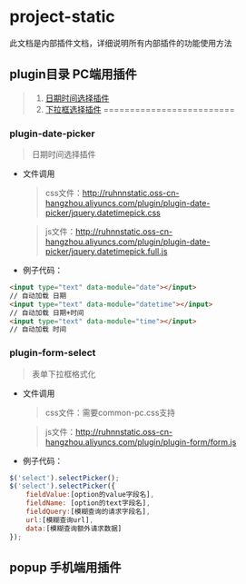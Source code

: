 # project-static
此文档是内部插件文档，详细说明所有内部插件的功能使用方法



## plugin目录 PC端用插件
>   1.  [日期时间选择插件](#plugin-date-picker)
>   1.  [下拉框选择插件](#plugin-form-select)
=========================

### plugin-date-picker
>   日期时间选择插件

* 文件调用
   > css文件：http://ruhnnstatic.oss-cn-hangzhou.aliyuncs.com/plugin/plugin-date-picker/jquery.datetimepick.css

   > js文件：http://ruhnnstatic.oss-cn-hangzhou.aliyuncs.com/plugin/plugin-date-picker/jquery.datetimepick.full.js
 
* 例子代码：
```html
<input type="text" data-module="date"></input>
// 自动加载 日期        
<input type="text" data-module="datetime"></input>
// 自动加载 日期+时间
<input type="text" data-module="time"></input>
// 自动加载 时间
```
### plugin-form-select
>   表单下拉框格式化

* 文件调用
   > css文件：需要common-pc.css支持

   > js文件：http://ruhnnstatic.oss-cn-hangzhou.aliyuncs.com/plugin/plugin-form/form.js
 
* 例子代码：
```javascript
$('select').selectPicker();
$('select').selectPicker({
    fieldValue:[option的value字段名],
    fieldName: [option的text字段名],
    fieldQuery:[模糊查询的请求字段名],
    url:[模糊查询url],
    data:[模糊查询额外请求数据]
});
```



## popup 手机端用插件